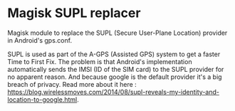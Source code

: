 # Magisk SUPL replacer

Magisk module to replace the SUPL (Secure User-Plane Location) provider in Android's gps.conf.

SUPL is used as part of the A-GPS (Assisted GPS) system to get a faster Time to First Fix. The problem is that Android's implementation automatically sends the IMSI (ID of the SIM card) to the SUPL provider for no apparent reason. And because google is the default provider it's a big breach of privacy. Read more about it here : <https://blog.wirelessmoves.com/2014/08/supl-reveals-my-identity-and-location-to-google.html>.
